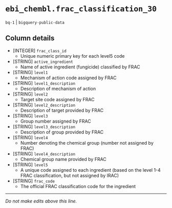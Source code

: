 # `ebi_chembl.frac_classification_30`
`bq-1` | `bigquery-public-data`

## Column details
* [INTEGER]   `frac_class_id`
  - Unique numeric primary key for each level5 code
* [STRING]    `active_ingredient`
  - Name of active ingredient (fungicide) classified by FRAC
* [STRING]    `level1`
  - Mechanism of action code assigned by FRAC
* [STRING]    `level1_description`
  - Description of mechanism of action
* [STRING]    `level2`
  - Target site code assigned by FRAC
* [STRING]    `level2_description`
  - Description of target provided by FRAC
* [STRING]    `level3`
  - Group number assigned by FRAC
* [STRING]    `level3_description`
  - Description of group provided by FRAC
* [STRING]    `level4`
  - Number denoting the chemical group (number not assigned by FRAC)
* [STRING]    `level4_description`
  - Chemical group name provided by FRAC
* [STRING]    `level5`
  - A unique code assigned to each ingredient (based on the level 1-4 FRAC classification, but not assigned by IRAC)
* [STRING]    `frac_code`
  - The official FRAC classification code for the ingredient

-------------------------------------------------------------------------------
*Do not make edits above this line.*
